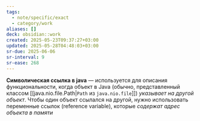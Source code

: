 ```yaml
---
tags:
  - note/specific/exact
  - category/work
aliases: []
deck: obsidian::work
created: 2025-05-23T09:37:27+03:00
updated: 2025-05-28T04:48:03+03:00
sr-due: 2025-06-06
sr-interval: 9
sr-ease: 268
---
```


**Символическая ссылка в java**
—
используется для описания функциональности, когда объект в Java (обычно, представленный классом [[java.nio.file.Path|`Path` из `java.nio.file`]]) *указывает на другой объект*.
Чтобы один объект ссылался на другой, нужно использовать переменные ссылок (reference variable), которые *содержат адрес объекта в памяти*
